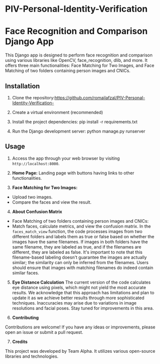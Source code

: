 # PIV-Personal-Identity-Verification
# Face Recognition and Comparison Django App

This Django app is designed to perform face recognition and comparison using various libraries like OpenCV, face_recognition, dlib, and more. It offers three main functionalities: Face Matching for Two Images, and Face Matching of two folders containing  person images and CNICs.

## Installation

1. Clone the repository:https://github.com/romailafzal/PIV-Personal-Identity-Verification-

2. Create a virtual environment (recommended)

3. Install the project dependencies:   pip install -r requirements.txt

4. Run the Django development server:  python manage.py runserver


## Usage

1. Access the app through your web browser by visiting `http://localhost:8000`.

2. **Home Page:** Landing page with buttons having links to other functionalities.

3. **Face Matching for Two Images:**
  - Upload two images.
  - Compare the faces and view the result.

4. **About Confusion Matrix**
  - Face Matching of two folders containing person images and CNICs:
  - Match faces, calculate metrics, and view the confusion matrix.
    In the `faces_match_view` function, the code processes images from two different folders and labels them as true or false based on whether the images have the same filenames. If images in both folders have the same filename, they are labeled as true, and if the filenames are different, they are labeled as false. It's important to note that this filename-based labeling doesn't guarantee the images are actually similar; the similarity can only be inferred from the filenames. Users should ensure that images with matching filenames do indeed contain similar faces.

5. **Eye Distance Calculation**
  The current version of the code calculates eye distance using pixels, which might not yield the most accurate results. We acknowledge that this approach has limitations and plan to update it as we achieve better results through more sophisticated techniques. Inaccuracies may arise due to variations in image resolutions and facial poses. Stay tuned for improvements in this area.

6. **Contributing**

  Contributions are welcome! If you have any ideas or improvements, please open an issue or submit a pull request.

7. **Credits**

  This project was developed by Team Alpha. It utilizes various open-source libraries and technologies.

